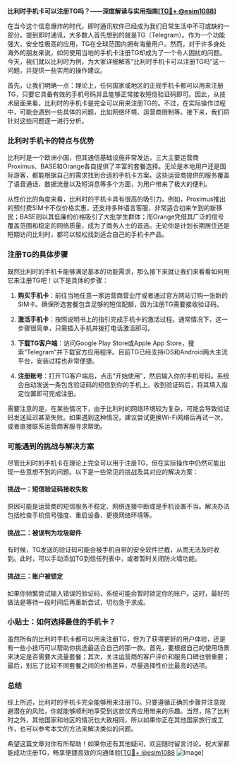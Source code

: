 **比利时手机卡可以注册TG吗？——深度解读与实用指南[[TG💪+ @esim1088](https://t.me/s/esim1088)]**

在当今这个信息爆炸的时代，即时通讯软件已经成为我们日常生活中不可或缺的一部分。提到即时通讯，大多数人首先想到的就是TG（Telegram）。作为一个功能强大、安全性极高的应用，TG在全球范围内拥有海量用户。然而，对于许多身处海外的朋友来说，如何使用当地的手机卡注册TG却成为了一个令人困扰的问题。今天，我们就以比利时为例，为大家详细解答“比利时手机卡可以注册TG吗”这一问题，并提供一些实用的操作建议。

首先，让我们明确一点：理论上，任何国家或地区的正规手机卡都可以用来注册TG，只要它具备有效的手机号码并且能够正常接收短信验证码即可。因此，从技术层面来看，比利时的手机卡是完全可以用来注册TG的。不过，在实际操作过程中，可能会遇到一些具体的问题，比如网络环境、运营商限制等。接下来，我们将针对这些问题逐一进行分析。

### 比利时手机卡的特点与优势

比利时是一个欧洲小国，但其通信基础设施非常发达，三大主要运营商Proximus、BASE和Orange各自提供了丰富的套餐选择。无论是本地用户还是国际游客，都能根据自己的需求找到合适的手机卡方案。这些运营商提供的服务覆盖了语音通话、数据流量以及短消息等多个方面，为用户带来了极大的便利。

从性价比的角度来看，比利时的手机卡具有很高的吸引力。例如，Proximus推出的预付费SIM卡不仅价格实惠，还支持多种语言客服，非常适合初来乍到的新移民；BASE则以其低廉的价格吸引了大批学生群体；而Orange凭借其广泛的信号覆盖范围和稳定的网络质量，成为了商务人士的首选。无论你是计划长期居住还是短期访问比利时，都可以轻松找到适合自己的手机卡产品。

### 注册TG的具体步骤

既然比利时的手机卡能够满足基本的功能需求，那么接下来就让我们来看看如何用它来注册TG吧！以下是具体的步骤：

1. **购买手机卡**：前往当地任意一家运营商营业厅或者通过官方网站订购一张新的SIM卡。确保所选套餐包含足够的短信配额，因为注册TG需要接收验证码。
   
2. **激活手机卡**：按照说明书上的指引完成手机卡的激活过程。通常情况下，这一步骤很简单，只需插入手机并拨打电话激活即可。

3. **下载TG客户端**：访问Google Play Store或Apple App Store，搜索“Telegram”并下载官方应用程序。目前TG已经支持iOS和Android两大主流平台，安装过程也非常便捷。

4. **注册账号**：打开TG客户端后，点击“开始使用”，然后输入你的手机号码。系统会自动发送一条包含验证码的短信到你的手机上。收到验证码后，将其填入指定位置即可完成注册。

需要注意的是，在某些情况下，由于比利时的网络环境较为复杂，可能会导致验证码发送延迟甚至失败。如果遇到这种情况，建议尝试更换Wi-Fi网络后再试一次，或者直接联系运营商客服寻求帮助。

### 可能遇到的挑战与解决方案

尽管比利时的手机卡在理论上完全可以用于注册TG，但在实际操作中仍然可能出现一些意想不到的问题。以下是一些常见的挑战及其对应的解决方案：

#### 挑战一：短信验证码接收失败
原因可能是运营商的短信服务不稳定、网络连接中断或是手机设置不当。解决办法包括检查手机信号强度、重启设备、更换网络环境等。

#### 挑战二：被误判为垃圾邮件
有时候，TG发送的验证码可能会被手机自带的安全软件拦截，从而无法及时收到。此时，可以手动添加TG到信任列表中，或者暂时关闭防火墙功能。

#### 挑战三：账户被锁定
如果你频繁尝试输入错误的验证码，系统可能会暂时锁定你的账户。这时，最好的做法是等待一段时间后再重新尝试，切勿急于求成。

### 小贴士：如何选择最佳的手机卡？

虽然所有的比利时手机卡都可以用来注册TG，但为了获得更好的用户体验，还是有一些小技巧可以帮助你挑选最适合自己的那一款。首先，要根据自己的使用场景来决定是否需要大流量套餐；其次，关注运营商的客户评价和服务口碑也很重要；最后，别忘了比较不同套餐之间的价格差异，尽量选择性价比最高的选项。

### 总结

综上所述，比利时的手机卡完全能够用来注册TG。只要遵循正确的步骤并注意规避潜在的风险，你就能够顺利地享受到这款优秀应用带来的乐趣。当然，除了比利时之外，其他国家和地区的情况也大致相同，所以如果你正在其他国家旅行或工作，也可以参考本文的方法来解决类似的问题。

希望这篇文章对你有所帮助！如果你还有其他疑问，欢迎随时留言讨论。祝大家都能成功注册TG，畅享便捷高效的沟通体验[[TG💪+ @esim1088](https://t.me/s/esim1088) ![Image](https://i.postimg.cc/4NQfJmqS/Snipaste-2025-05-13-00-14-12.png)]